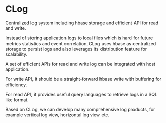 CLog
====

Centralized log system including hbase storage and efficient API for read and write.

Instead of storing application logs to local files which is hard for future metrics statistics and event correlation, CLog uses hbase as centralized storage to persist logs and also leverages its distribution feature for scalability.  

A set of efficient APIs for read and write log can be integrated with host application.

For write API, it should be a straight-forward hbase write with buffering for efficiency.

For read API, it provides useful query languages to retrieve logs in a SQL like format.

Based on CLog, we can develop many comprehensive log products, for example vertical log view, horizontal log view etc.


